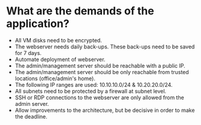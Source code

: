 # What are the demands of the application?
* All VM disks need to be encrypted.
* The webserver needs daily back-ups. These back-ups need to be saved for 7 days.
*  Automate deployment of webserver.
* The admin/management server should be reachable with a public IP.
* The admin/management server should be only reachable from trusted locations (office/admin's home).
* The following IP ranges are used: 10.10.10.0/24 & 10.20.20.0/24.
* All subnets need to be protected by a firewall at subnet level.
* SSH or RDP connections to the webserver are only allowed from the admin server.
* Allow improvements to the architecture, but be decisive in order to make the deadline. 